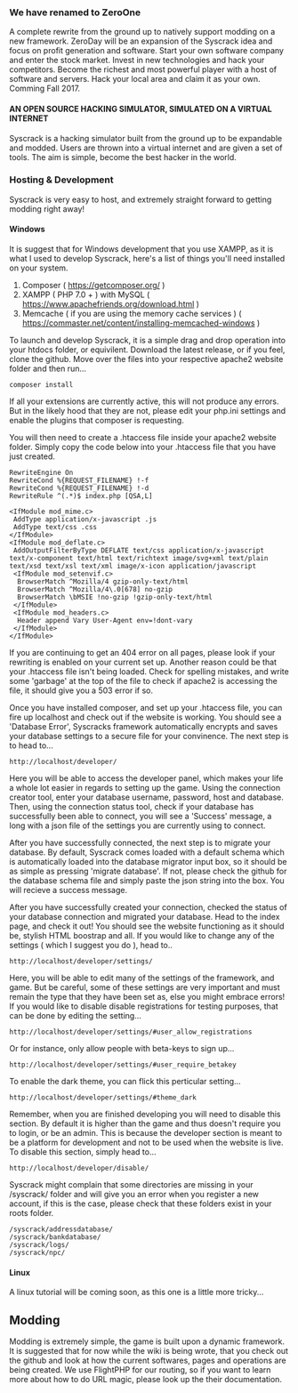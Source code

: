### We have renamed to ZeroOne

A complete rewrite from the ground up to natively support modding on a new framework. ZeroDay will be an expansion of the Syscrack idea and focus on profit generation and software. Start your own software company and enter the stock market. Invest in new technologies and hack your competitors. Become the richest and most powerful player with a host of software and servers. Hack your local area and claim it as your own. Comming Fall 2017.

#### AN OPEN SOURCE HACKING SIMULATOR, SIMULATED ON A VIRTUAL INTERNET

Syscrack is a hacking simulator built from the ground up to be expandable and modded. Users are thrown into a virtual internet and are given a set of tools. The aim is simple, become the best hacker in the world.

### Hosting & Development

Syscrack is very easy to host, and extremely straight forward to getting modding right away!

#### Windows

It is suggest that for Windows development that you use XAMPP, as it is what I used to develop Syscrack, here's a list of things you'll need installed on your system.

1. Composer ( https://getcomposer.org/ )
2. XAMPP ( PHP 7.0 + ) with MySQL ( https://www.apachefriends.org/download.html )
3. Memcache ( if you are using the memory cache services ) ( https://commaster.net/content/installing-memcached-windows )

To launch and develop Syscrack, it is a simple drag and drop operation into your htdocs folder, or equivilent. Download the latest release, or if you feel, clone the github. Move over the files into your respective apache2 website folder and then run...

```
composer install
```

If all your extensions are currently active, this will not produce any errors. But in the likely hood that they are not, please edit your php.ini settings and enable the plugins that composer is requesting.

You will then need to create a .htaccess file inside your apache2 website folder. Simply copy the code below into your .htaccess file that you have just created.

```
RewriteEngine On
RewriteCond %{REQUEST_FILENAME} !-f
RewriteCond %{REQUEST_FILENAME} !-d
RewriteRule ^(.*)$ index.php [QSA,L]

<IfModule mod_mime.c>
 AddType application/x-javascript .js
 AddType text/css .css
</IfModule>
<IfModule mod_deflate.c>
 AddOutputFilterByType DEFLATE text/css application/x-javascript text/x-component text/html text/richtext image/svg+xml text/plain text/xsd text/xsl text/xml image/x-icon application/javascript
 <IfModule mod_setenvif.c>
  BrowserMatch ^Mozilla/4 gzip-only-text/html
  BrowserMatch ^Mozilla/4\.0[678] no-gzip
  BrowserMatch \bMSIE !no-gzip !gzip-only-text/html
 </IfModule>
 <IfModule mod_headers.c>
  Header append Vary User-Agent env=!dont-vary
 </IfModule>
</IfModule>
```

If you are continuing to get an 404 error on all pages, please look if your rewriting is enabled on your current set up. Another reason could be that your .htaccess file isn't being loaded. Check for spelling mistakes, and write some 'garbage' at the top of the file to check if apache2 is accessing the file, it should give you a 503 error if so. 

Once you have installed composer, and set up your .htaccess file, you can fire up localhost and check out if the website is working. You should see a 'Database Error', Syscracks framework automatically encrypts and saves your database settings to a secure file for your convinence. The next step is to head to...

```
http://localhost/developer/
```

Here you will be able to access the developer panel, which makes your life a whole lot easier in regards to setting up the game. Using the connection creator tool, enter your database username, password, host and database. Then, using the connection status tool, check if your database has successfully been able to connect, you will see a 'Success' message, a long with a json file of the settings you are currently using to connect.

After you have successfully connected, the next step is to migrate your database. By default, Syscrack comes loaded with a default schema which is automatically loaded into the database migrator input box, so it should be as simple as pressing 'migrate database'. If not, please check the github for the database schema file and simply paste the json string into the box. You will recieve a success message.

After you have successfully created your connection, checked the status of your database connection and migrated your database. Head to the index page, and check it out! You should see the website functioning as it should be, stylish HTML boostrap and all. If you would like to change any of the settings ( which I suggest you do ), head to..

```
http://localhost/developer/settings/
```

Here, you will be able to edit many of the settings of the framework, and game. But be careful, some of these settings are very important and must remain the type that they have been set as, else you might embrace errors! If you would like to disable disable registrations for testing purposes, that can be done by editing the setting...

```
http://localhost/developer/settings/#user_allow_registrations
```

Or for instance, only allow people with beta-keys to sign up...

```
http://localhost/developer/settings/#user_require_betakey
```

To enable the dark theme, you can flick this perticular setting...


```
http://localhost/developer/settings/#theme_dark
```

Remember, when you are finished developing you will need to disable this section. By default it is higher than the game and thus doesn't require you to login, or be an admin. This is because the developer section is meant to be a platform for development and not to be used when the website is live. To disable this section, simply head to...

```
http://localhost/developer/disable/
```

Syscrack might complain that some directories are missing in your /syscrack/ folder and will give you an error when you register a new account, if this is the case, please check that these folders exist in your roots folder.

```
/syscrack/addressdatabase/
/syscrack/bankdatabase/
/syscrack/logs/
/syscrack/npc/
```

#### Linux

A linux tutorial will be coming soon, as this one is a little more tricky...

## Modding

Modding is extremely simple, the game is built upon a dynamic framework. It is suggested that for now while the wiki is being wrote, that you check out the github and look at how the current softwares, pages and operations are being created. We use FlightPHP for our routing, so if you want to learn more about how to do URL magic, please look up the their documentation.

